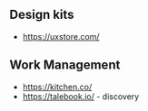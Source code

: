

## Design kits
* https://uxstore.com/

## Work Management
* https://kitchen.co/
* https://talebook.io/ - discovery